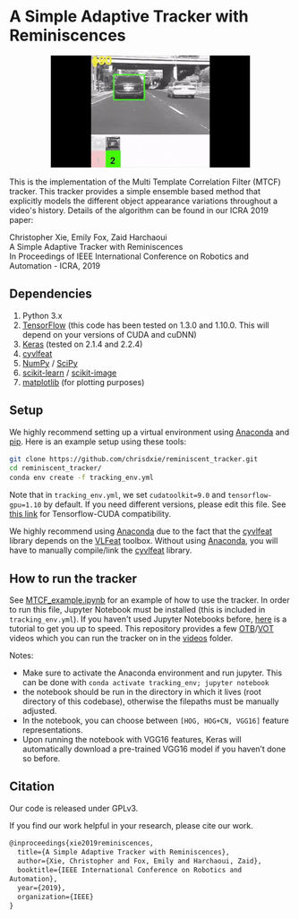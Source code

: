 # A Simple Adaptive Tracker with Reminiscences

<center><img src="MTCF_in_action.gif" height="200" /></center>

This is the implementation of the Multi Template Correlation Filter (MTCF) tracker. This tracker provides a simple ensemble based method that explicitly models the different object appearance variations throughout a video's history. Details of the algorithm can be found in our ICRA 2019 paper:

Christopher Xie, Emily Fox, Zaid Harchaoui<br/>
A Simple Adaptive Tracker with Reminiscences<br/>
In Proceedings of IEEE International Conference on Robotics and Automation - ICRA, 2019

## Dependencies

1. Python 3.x
2. [TensorFlow](https://www.tensorflow.org/) (this code has been tested on 1.3.0 and 1.10.0. This will depend on your versions of CUDA and cuDNN)
3. [Keras](https://keras.io/) (tested on 2.1.4 and 2.2.4)
4. [cyvlfeat](https://github.com/menpo/cyvlfeat)
5. [NumPy](http://www.numpy.org/) / [SciPy](https://www.scipy.org/)
6. [scikit-learn](https://scikit-learn.org/stable/) / [scikit-image](http://scikit-image.org/docs/dev/api/skimage.html)
7. [matplotlib](https://matplotlib.org/) (for plotting purposes)

## Setup

We highly recommend setting up a virtual environment using [Anaconda](https://www.anaconda.com/distribution/) and [pip](https://pypi.org/project/pip/). Here is an example setup using these tools:

```bash
git clone https://github.com/chrisdxie/reminiscent_tracker.git
cd reminiscent_tracker/
conda env create -f tracking_env.yml
```
Note that in `tracking_env.yml`, we set `cudatoolkit=9.0` and `tensorflow-gpu=1.10` by default. If you need different versions, please edit this file. See [this link](https://www.tensorflow.org/install/source#tested_build_configurations) for Tensorflow-CUDA compatibility.

We highly recommend using [Anaconda](https://www.anaconda.com/distribution/) due to the fact that the [cyvlfeat](https://github.com/menpo/cyvlfeat) library depends on the [VLFeat](http://www.vlfeat.org/) toolbox. Without using [Anaconda](https://www.anaconda.com/distribution/), you will have to manually compile/link the [cyvlfeat](https://github.com/menpo/cyvlfeat) library.

## How to run the tracker

See [MTCF_example.ipynb](MTCF_example.ipynb) for an example of how to use the tracker. In order to run this file, Jupyter Notebook must be installed (this is included in `tracking_env.yml`). If you haven't used Jupyter Notebooks before, [here](https://www.dataquest.io/blog/jupyter-notebook-tutorial/) is a tutorial to get you up to speed. This repository provides a few [OTB](http://cvlab.hanyang.ac.kr/tracker_benchmark/index.html)/[VOT](http://www.votchallenge.net/) videos which you can run the tracker on in the [videos](videos/) folder. 

Notes:

* Make sure to activate the Anaconda environment and run jupyter. This can be done with ``` conda activate tracking_env; jupyter notebook ```
* the notebook should be run in the directory in which it lives (root directory of this codebase), otherwise the filepaths must be manually adjusted.
* In the notebook, you can choose between `[HOG, HOG+CN, VGG16]` feature representations.
* Upon running the notebook with VGG16 features, Keras will automatically download a pre-trained VGG16 model if you haven’t done so before.

## Citation
Our code is released under GPLv3.

If you find our work helpful in your research, please cite our work.

```
@inproceedings{xie2019reminiscences,
  title={A Simple Adaptive Tracker with Reminiscences},
  author={Xie, Christopher and Fox, Emily and Harchaoui, Zaid},
  booktitle={IEEE International Conference on Robotics and Automation},
  year={2019},
  organization={IEEE}
}
```